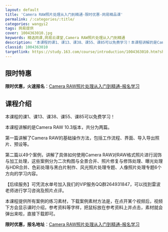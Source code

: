 ```yaml
---
layout: default
title: 'Camera RAW照片处理从入门到精通-限时优惠-网易精品课'
permalink: /:categories/:title/
categories: wangyi2
tags: 网易提供
cover: 1004363010.jpg
keywords: 精选网课,网易云课堂,Camera RAW照片处理从入门到精通
description: '本课程的课1、课13、课38、课55、课85可以免费学习！本课程讲解的是CameraRAW10.3版本，共分为两篇。第一'
classid: 1004363010
targetlink: https://study.163.com/course/introduction/1004363010.htm?share=1&shareId=1025206652&utm_campaign=share&utm_medium=iphoneShare&utm_source=&utm_u=1025206652
---
```


## 限时特惠

**限时优惠，火速报名**：[Camera RAW照片处理从入门到精通-报名学习](https://study.163.com/course/introduction/1004363010.htm?share=1&shareId=1025206652&utm_campaign=share&utm_medium=iphoneShare&utm_source=&utm_u=1025206652)

## 课程介绍

本课程的课1、课13、课38、课55、课85可以免费学习！



本课程讲解的是Camera RAW 10.3版本，共分为两篇。



第一篇讲解了Camera RAW的基础操作方法，包括工作流程、界面、导入导出照片、预设等。



第二篇以49个案例，讲解了具体如何使用Camera RAW对RAW格式照片进行润饰与加工处理，这些案例分为二次构图与全景合并、照片修复与修饰处理、曝光处理与HDR合并、色彩处理与黑白片制作、风光照片处理专题、人像照片处理专题6个方向的学习内容。



【后续服务】可凭流水单号加入我们的VIP服务QQ群264931847，可以找到雷波老师进行学习咨询及照片点评。



本课程提供所有案例的练习素材，下载案例素材方法是，在点开某个视频后，视频下方会显示课时介绍，参考资料等字样，把鼠标放在参考资料上并点击，素材就会弹出来啦，直接下载即可。

**限时优惠，报名地址**：[Camera RAW照片处理从入门到精通-报名学习](https://study.163.com/course/introduction/1004363010.htm?share=1&shareId=1025206652&utm_campaign=share&utm_medium=iphoneShare&utm_source=&utm_u=1025206652)

